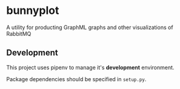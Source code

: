 # bunnyplot
A utility for producting GraphML graphs and other visualizations of RabbitMQ


## Development

This project uses pipenv to manage it's **development** environment.

Package dependencies should be specified in `setup.py`. 

